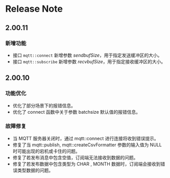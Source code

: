 # Release Note

## 2.00.11

### 新增功能

- 接口 `mqtt::connect` 新增参数 *sendbufSize*，用于指定发送缓冲区的大小。
- 接口 `mqtt::subscribe` 新增参数 *recvbufSize*，用于指定接收缓冲区的大小。

## 2.00.10

### 功能优化

- 优化了部分场景下的报错信息。
- 优化了 connect 函数中关于参数 batchsize 默认值的报错信息。

### 故障修复

- 当 MQTT 服务器关闭时，通过 mqtt::connect 进行连接将收到错误提示。
- 修复了当 mqtt::publish, mqtt::createCsvFormatter 参数的输入值为 NULL 时可能出现的宕机或卡住的问题。
- 修复了若发布消息中包含空值，订阅端无法接收到数据的问题。
- 修复了若发布数据中包含类型为 CHAR  , MONTH 数据时，订阅端会接收到错误类型数据的问题。
